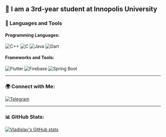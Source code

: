 ## 👋 I am a 3rd-year student at Innopolis University

### 🔧 Languages and Tools

#### Programming Languages:
![C++](https://img.shields.io/badge/-C%2B%2B-090909?style=for-the-badge&logo=c%2B%2B&logoColor=00599C)
![C](https://img.shields.io/badge/-C-090909?style=for-the-badge&logo=c&logoColor=00599C)
![Java](https://img.shields.io/badge/-Java-090909?style=for-the-badge&logo=java&logoColor=F8C52C)
![Dart](https://img.shields.io/badge/-Dart-090909?style=for-the-badge&logo=dart&logoColor=097CDB)

#### Frameworks and Tools:
![Flutter](https://img.shields.io/badge/-Flutter-090909?style=for-the-badge&logo=flutter&logoColor=47C5FB)
![Firebase](https://img.shields.io/badge/-Firebase-090909?style=for-the-badge&logo=firebase&logoColor=F8C52C)
![Spring Boot](https://img.shields.io/badge/-Spring%20Boot-090909?style=for-the-badge&logo=springboot&logoColor=6DB33F)

---

### 🌍 Connect with Me:
  [![Telegram](https://img.shields.io/badge/-Telegram-090909?style=for-the-badge&logo=telegram&logoColor=27A0D9)](https://t.me/Spiliv8ler)

---

### 📊 GitHub Stats:
[![Vladislav's GitHub stats](https://github-readme-stats.vercel.app/api?username=VechkanovVV&count_private=true&show_icons=true&theme=dark)](https://github.com/anuraghazra/github-readme-stats)
